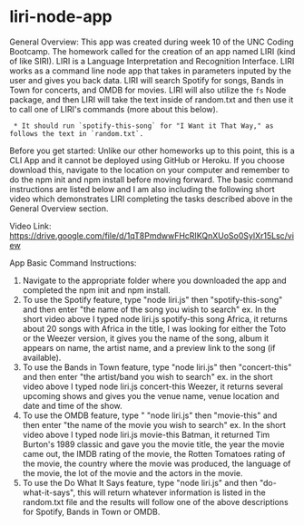 # liri-node-app

General Overview:
This app was created during week 10 of the UNC Coding Bootcamp. The homework called for the creation of an app named LIRI (kind of like SIRI). LIRI is a Language Interpretation and Recognition Interface. LIRI works as a command line node app that takes in parameters inputed by the user and gives you back data. LIRI will search Spotify for songs, Bands in Town for concerts, and OMDB for movies. LIRI will also utilize the `fs` Node package, and then LIRI will take the text inside of random.txt and then use it to call one of LIRI's commands (more about this below).

     * It should run `spotify-this-song` for "I Want it That Way," as follows the text in `random.txt`.

Before you get started:
Unlike our other homeworks up to this point, this is a CLI App and it cannot be deployed using GitHub or Heroku. If you choose download this, navigate to the location on your computer and remember to do the npm init and npm install before moving forward. The basic command instructions are listed below and I am also including the following short video which demonstrates LIRI completing the tasks described above in the General Overview section.

Video Link: https://drive.google.com/file/d/1qT8PmdwwFHcRIKQnXUoSo0SylXr15Lsc/view

App Basic Command Instructions:

1.  Navigate to the appropriate folder where you downloaded the app and completed the npm init and npm install.
2.  To use the Spotify feature, type "node liri.js" then "spotify-this-song" and then enter "the name of the song you wish to search"
    ex. In the short video above I typed node liri.js spotify-this song Africa, it returns about 20 songs with Africa in the title, I was looking for either the Toto or the Weezer version, it gives you the name of the song, album it appears on name, the artist name, and a preview link to the song (if available).
3.  To use the Bands in Town feature, type "node liri.js" then "concert-this" and then enter "the artist/band you wish to search"
    ex. in the short video above I typed node liri.js concert-this Weezer, it returns several upcoming shows and gives you the venue name, venue location and date and time of the show.
4.  To use the OMDB feature, type " "node liri.js" then "movie-this" and then enter "the name of the movie you wish to search"
    ex. In the short video above I typed node liri.js movie-this Batman, it returned Tim Burton's 1989 classic and gave you the movie title, the year the movie came out, the IMDB rating of the movie, the Rotten Tomatoes rating of the movie, the country where the movie was produced, the language of the movie, the lot of the movie and the actors in the movie.
5.  To use the Do What It Says feature, type "node liri.js" and then "do-what-it-says", this will return whatever information is listed in the random.txt file and the results will follow one of the above descriptions for Spotify, Bands in Town or OMDB.
